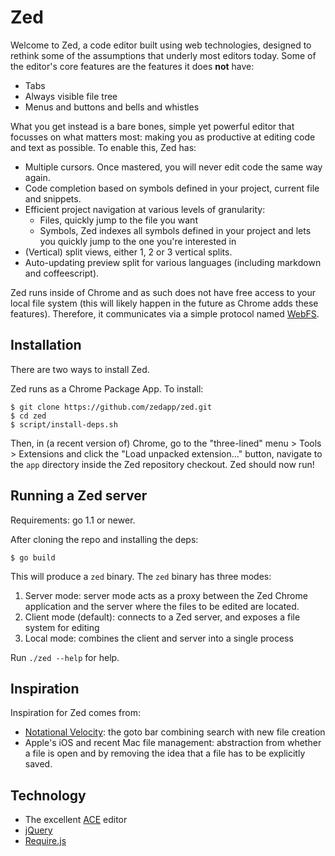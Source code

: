 Zed
======

Welcome to Zed, a code editor built using web technologies, designed to rethink
some of the assumptions that underly most editors today. Some of the editor's
core features are the features it does **not** have:

* Tabs
* Always visible file tree
* Menus and buttons and bells and whistles

What you get instead is a bare bones, simple yet powerful editor that focusses
on what matters most: making you as productive at editing code and text as
possible. To enable this, Zed has:

* Multiple cursors. Once mastered, you will never edit code the same way again.
* Code completion based on symbols defined in your project, current file and
  snippets.
* Efficient project navigation at various levels of granularity:
    * Files, quickly jump to the file you want
    * Symbols, Zed indexes all symbols defined in your project and lets you
      quickly jump to the one you're interested in
* (Vertical) split views, either 1, 2 or 3 vertical splits.
* Auto-updating preview split for various languages (including markdown and
  coffeescript).

Zed runs inside of Chrome and as such does not have free access to your local
file system (this will likely happen in the future as Chrome adds these features).
Therefore, it communicates via a simple protocol named
[WebFS](https://github.com/zedapp/zed/blob/master/app/manual/webfs.md). 

Installation
------------
There are two ways to install Zed.

Zed runs as a Chrome Package App. To install:

    $ git clone https://github.com/zedapp/zed.git
    $ cd zed
    $ script/install-deps.sh

Then, in (a recent version of) Chrome, go to the "three-lined" menu > Tools >
Extensions and click the "Load unpacked extension..." button, navigate to the
`app` directory inside the Zed repository checkout. Zed should now run!

Running a Zed server
----------------------

Requirements: go 1.1 or newer.

After cloning the repo and installing the deps:

    $ go build
    
This will produce a `zed` binary. The `zed` binary has three modes:

1. Server mode: server mode acts as a proxy between the Zed Chrome application
   and the server where the files to be edited are located.
2. Client mode (default): connects to a Zed server, and exposes a file system
   for editing
3. Local mode: combines the client and server into a single process

Run `./zed --help` for help.

Inspiration
-----------

Inspiration for Zed comes from:

* [Notational Velocity](http://notational.net): the goto bar combining search
  with new file creation
* Apple's iOS and recent Mac file management: abstraction from whether a file
  is open and by removing the idea that a file has to be explicitly saved.

Technology
----------

* The excellent [ACE](http://github.com/ajaxorg/ace) editor
* [jQuery](http://jquery.com)
* [Require.js](http://requirejs.org)
